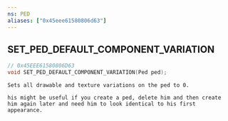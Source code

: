 ```yaml
---
ns: PED
aliases: ["0x45eee61580806d63"]
---
```

## SET_PED_DEFAULT_COMPONENT_VARIATION

```c
// 0x45EEE61580806D63
void SET_PED_DEFAULT_COMPONENT_VARIATION(Ped ped);
```

```
Sets all drawable and texture variations on the ped to 0.

his might be useful if you create a ped, delete him and then create him again later and need him to look identical to his first appearance.
```
